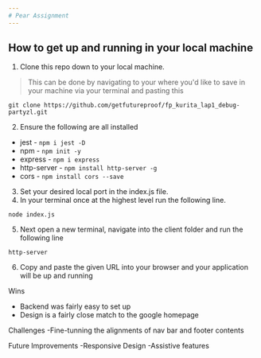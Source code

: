 ```yaml
---
# Pear Assignment
---
```

## How to get up and running in your local machine

1. Clone this repo down to your local machine.  
>This can be done by navigating to your where you'd like to save in your machine via your terminal and pasting this 
```
git clone https://github.com/getfutureproof/fp_kurita_lap1_debug-partyzl.git
```
2. Ensure the following are all installed
  - jest - ```npm i jest -D```
  - npm - ```npm init -y```
  - express - ```npm i express```
  - http-server - ```npm install http-server -g```
  - cors - ```npm install cors --save```

3. Set your desired local port in the index.js file.  
4. In your terminal once at the highest level run the following line.

```
node index.js
```

5. Next open a new terminal, navigate into the client folder and run the following line
```
http-server
```
6. Copy and paste the given URL into your browser and your application will be up and running


Wins
- Backend was fairly easy to set up
- Design is a fairly close match to the google homepage




Challenges
-Fine-tunning the alignments of nav bar and footer contents




Future Improvements
-Responsive Design
-Assistive features
